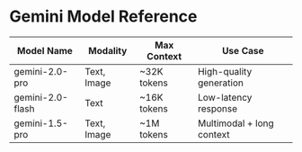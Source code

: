 # Gemini Model Reference

| Model Name          | Modality         | Max Context | Use Case                    |
|---------------------|------------------|-------------|-----------------------------|
| gemini-2.0-pro      | Text, Image      | ~32K tokens | High-quality generation     |
| gemini-2.0-flash    | Text             | ~16K tokens | Low-latency response        |
| gemini-1.5-pro      | Text, Image      | ~1M tokens  | Multimodal + long context   |
